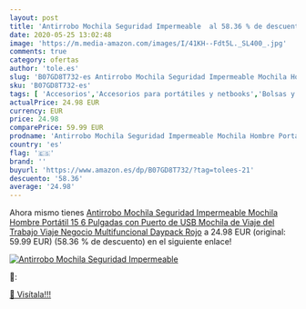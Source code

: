 ```yaml
---
layout: post
title: 'Antirrobo Mochila Seguridad Impermeable  al 58.36 % de descuento'
date: 2020-05-25 13:02:48
image: 'https://m.media-amazon.com/images/I/41KH--Fdt5L._SL400_.jpg'
comments: true
category: ofertas
author: 'tole.es'
slug: 'B07GD8T732-es Antirrobo Mochila Seguridad Impermeable Mochila Hombre...'
sku: 'B07GD8T732-es'
tags: [ 'Accesorios','Accesorios para portátiles y netbooks','Bolsas y fundas para portátiles y netbooks','Bolígrafos, lápices y útiles de escritura','Fundas blandas para portátiles y netbooks','Informática','Oficina y papelería','Rotuladores permanentes','Rotuladores y subrayadores','mochila', ]
actualPrice: 24.98 EUR
currency: EUR
price: 24.98
comparePrice: 59.99 EUR
prodname: 'Antirrobo Mochila Seguridad Impermeable Mochila Hombre Portátil 15 6 Pulgadas con Puerto de USB Mochila de Viaje del Trabajo Viaje Negocio Multifuncional Daypack Rojo'
country: 'es'
flag: '🇪🇸'
brand: ''
buyurl: 'https://www.amazon.es/dp/B07GD8T732/?tag=tolees-21'
descuento: '58.36'
average: '24.98'
---
```


Ahora mismo tienes [Antirrobo Mochila Seguridad Impermeable Mochila Hombre Portátil 15 6 Pulgadas con Puerto de USB Mochila de Viaje del Trabajo Viaje Negocio Multifuncional Daypack Rojo](https://www.amazon.es/dp/B07GD8T732/?tag=tolees-21) a 24.98 EUR (original: 59.99 EUR) (58.36 %  de descuento) en el siguiente enlace!

[![Antirrobo Mochila Seguridad Impermeable ](https://m.media-amazon.com/images/I/41KH--Fdt5L._SL400_.jpg)](https://www.amazon.es/dp/B07GD8T732/?tag=tolees-21)

🔎:


[🛒 Visítala!!!](https://www.amazon.es/dp/B07GD8T732/?tag=tolees-21)
